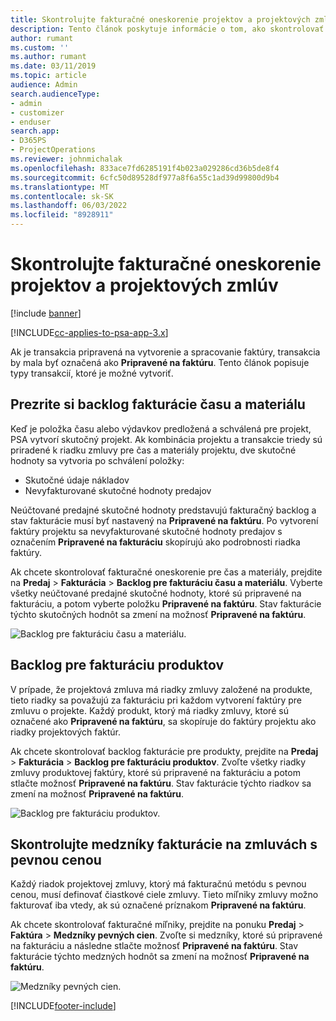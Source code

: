 ```yaml
---
title: Skontrolujte fakturačné oneskorenie projektov a projektových zmlúv
description: Tento článok poskytuje informácie o tom, ako skontrolovať nevybavené položky času, výdavkov a produktov a ako ich označiť ako pripravené na fakturáciu.
author: rumant
ms.custom: ''
ms.author: rumant
ms.date: 03/11/2019
ms.topic: article
audience: Admin
search.audienceType:
- admin
- customizer
- enduser
search.app:
- D365PS
- ProjectOperations
ms.reviewer: johnmichalak
ms.openlocfilehash: 833ace7fd6285191f4b023a029286cd36b5de8f4
ms.sourcegitcommit: 6cfc50d89528df977a8f6a55c1ad39d99800d9b4
ms.translationtype: MT
ms.contentlocale: sk-SK
ms.lasthandoff: 06/03/2022
ms.locfileid: "8928911"
---
```

# <a name="review-the-invoicing-backlog-on-projects-and-project-contracts"></a>Skontrolujte fakturačné oneskorenie projektov a projektových zmlúv

[!include [banner](../includes/psa-now-project-operations.md)]

[!INCLUDE[cc-applies-to-psa-app-3.x](../includes/cc-applies-to-psa-app-3x.md)]

Ak je transakcia pripravená na vytvorenie a spracovanie faktúry, transakcia by mala byť označená ako **Pripravené na faktúru**. Tento článok popisuje typy transakcií, ktoré je možné vytvoriť.

## <a name="review-the-time-and-material-billing-backlog"></a>Prezrite si backlog fakturácie času a materiálu

Keď je položka času alebo výdavkov predložená a schválená pre projekt, PSA vytvorí skutočný projekt. Ak kombinácia projektu a transakcie triedy sú priradené k riadku zmluvy pre čas a materiály projektu, dve skutočné hodnoty sa vytvoria po schválení položky:

- Skutočné údaje nákladov 
- Nevyfakturované skutočné hodnoty predajov

Neúčtované predajné skutočné hodnoty predstavujú fakturačný backlog a stav fakturácie musí byť nastavený na **Pripravené na faktúru**. Po vytvorení faktúry projektu sa nevyfakturované skutočné hodnoty predajov s označením **Pripravené na fakturáciu** skopírujú ako podrobnosti riadka faktúry.

Ak chcete skontrolovať fakturačné oneskorenie pre čas a materiály, prejdite na **Predaj** \> **Fakturácia** \> **Backlog pre fakturáciu času a materiálu**. Vyberte všetky neúčtované predajné skutočné hodnoty, ktoré sú pripravené na fakturáciu, a potom vyberte položku **Pripravené na faktúru**. Stav fakturácie týchto skutočných hodnôt sa zmení na možnosť **Pripravené na faktúru**.

![Backlog pre fakturáciu času a materiálu.](media/TMBacklog.png)

## <a name="review-the-product-billing-backlog"></a>Backlog pre fakturáciu produktov

V prípade, že projektová zmluva má riadky zmluvy založené na produkte, tieto riadky sa považujú za fakturáciu pri každom vytvorení faktúry pre zmluvu o projekte. Každý produkt, ktorý má riadky zmluvy, ktoré sú označené ako **Pripravené na faktúru**, sa skopíruje do faktúry projektu ako riadky projektových faktúr.

Ak chcete skontrolovať backlog fakturácie pre produkty, prejdite na **Predaj** \> **Fakturácia** \> **Backlog pre fakturáciu produktov**. Zvoľte všetky riadky zmluvy produktovej faktúry, ktoré sú pripravené na fakturáciu a potom stlačte možnosť **Pripravené na faktúru**. Stav fakturácie týchto riadkov sa zmení na možnosť **Pripravené na faktúru**.

![Backlog pre fakturáciu produktov.](media/ProductBacklog.png)

## <a name="review-billing-milestones-on-fixed-price-contracts"></a>Skontrolujte medzníky fakturácie na zmluvách s pevnou cenou

Každý riadok projektovej zmluvy, ktorý má fakturačnú metódu s pevnou cenou, musí definovať čiastkové ciele zmluvy. Tieto míľniky zmluvy možno fakturovať iba vtedy, ak sú označené príznakom **Pripravené na faktúru**. 

Ak chcete skontrolovať fakturačné míľniky, prejdite na ponuku **Predaj** \> **Faktúra** \> **Medzníky pevných cien**. Zvoľte si medzníky, ktoré sú pripravené na fakturáciu a následne stlačte možnosť **Pripravené na faktúru**. Stav fakturácie týchto medzných hodnôt sa zmení na možnosť **Pripravené na faktúru**.

![Medzníky pevných cien.](media/FPBacklog.png)


[!INCLUDE[footer-include](../includes/footer-banner.md)]
